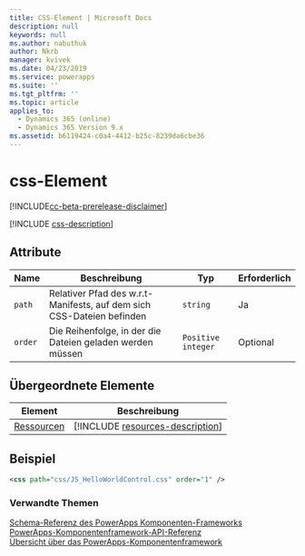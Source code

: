 ```yaml
---
title: CSS-Element | Microsoft Docs
description: null
keywords: null
ms.author: nabuthuk
author: Nkrb
manager: kvivek
ms.date: 04/23/2019
ms.service: powerapps
ms.suite: ''
ms.tgt_pltfrm: ''
ms.topic: article
applies_to:
  - Dynamics 365 (online)
  - Dynamics 365 Version 9.x
ms.assetid: b6119424-c0a4-4412-b25c-8239da6cbe36
---
```


# <a name="css-element"></a>css-Element

[!INCLUDE[cc-beta-prerelease-disclaimer](../../../includes/cc-beta-prerelease-disclaimer.md)]

[!INCLUDE [css-description](includes/css-description.md)]

## <a name="attributes"></a>Attribute

|Name|Beschreibung|Typ|Erforderlich|
|--|--|--|--|
|`path`|Relativer Pfad des w.r.t-Manifests, auf dem sich CSS-Dateien befinden|`string`|Ja|
|`order`|Die Reihenfolge, in der die Dateien geladen werden müssen|`Positive integer`|Optional|

## <a name="parent-elements"></a>Übergeordnete Elemente

|Element|Beschreibung|
|--|--|
|[Ressourcen](resources.md)|[!INCLUDE [resources-description](includes/resources-description.md)]|

## <a name="example"></a>Beispiel

```xml
<css path="css/JS_HelloWorldControl.css" order="1" />
```

### <a name="related-topics"></a>Verwandte Themen

[Schema-Referenz des PowerApps Komponenten-Frameworks](index.md)<br/>
[PowerApps-Komponentenframework-API-Referenz](../reference/index.md)<br/>
[Übersicht über das PowerApps-Komponentenframework](../overview.md)
